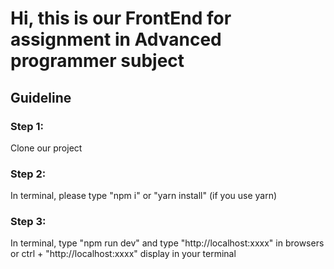 <h1>Hi, this is our FrontEnd for assignment in Advanced programmer subject</h1>
<h2>Guideline </h2>
<h3>Step 1:</h3>
<p>Clone our project</p>
<h3>Step 2:</h3>
<p>In terminal, please type "npm i" or "yarn install" (if you use yarn) </p>
<h3>Step 3:</h3>
<p>In terminal, type "npm run dev" and type "http://localhost:xxxx" in browsers or ctrl + "http://localhost:xxxx" display in your terminal </p>
